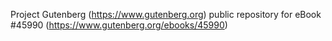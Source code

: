 Project Gutenberg (https://www.gutenberg.org) public repository for eBook #45990 (https://www.gutenberg.org/ebooks/45990)
